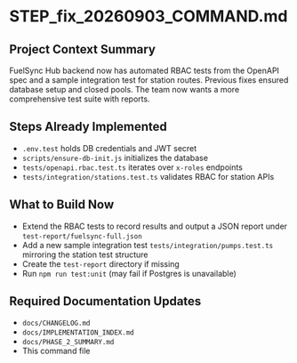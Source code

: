 # STEP_fix_20260903_COMMAND.md
## Project Context Summary
FuelSync Hub backend now has automated RBAC tests from the OpenAPI spec and a sample integration test for station routes. Previous fixes ensured database setup and closed pools. The team now wants a more comprehensive test suite with reports.

## Steps Already Implemented
- `.env.test` holds DB credentials and JWT secret
- `scripts/ensure-db-init.js` initializes the database
- `tests/openapi.rbac.test.ts` iterates over `x-roles` endpoints
- `tests/integration/stations.test.ts` validates RBAC for station APIs

## What to Build Now
- Extend the RBAC tests to record results and output a JSON report under `test-report/fuelsync-full.json`
- Add a new sample integration test `tests/integration/pumps.test.ts` mirroring the station test structure
- Create the `test-report` directory if missing
- Run `npm run test:unit` (may fail if Postgres is unavailable)

## Required Documentation Updates
- `docs/CHANGELOG.md`
- `docs/IMPLEMENTATION_INDEX.md`
- `docs/PHASE_2_SUMMARY.md`
- This command file
